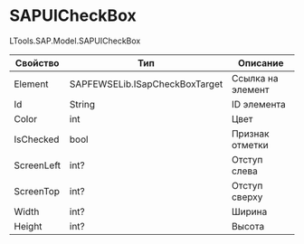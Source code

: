 # SAPUICheckBox

LTools.SAP.Model.SAPUICheckBox

| Свойство   | Тип                            | Описание          |
| ---------- | ------------------------------ | ----------------- |
| Element    | SAPFEWSELib.ISapCheckBoxTarget | Ссылка на элемент |
| Id         | String                         | ID элемента       |
| Color      | int                            | Цвет              |
| IsChecked  | bool                           | Признак отметки   |
| ScreenLeft | int?                           | Отступ слева      |
| ScreenTop  | int?                           | Отступ сверху     |
| Width      | int?                           | Ширина            |
| Height     | int?                           | Высота            |

